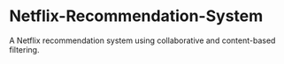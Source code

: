# Netflix-Recommendation-System
A Netflix recommendation system using collaborative and content-based filtering.
